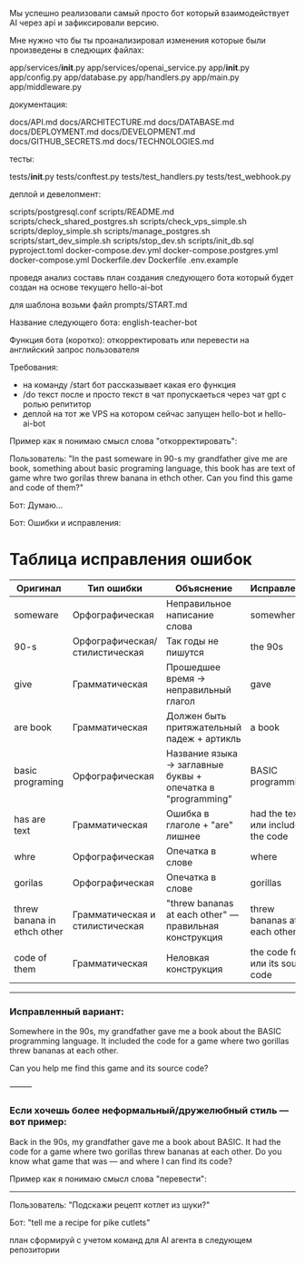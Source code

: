 Мы успешно реализовали самый просто бот который взаимодействует AI через api и зафиксировали версию. 

Мне нужно что бы ты проанализировал изменения которые были произведены в следющих файлах:

app/services/__init__.py
app/services/openai_service.py
app/__init__.py
app/config.py
app/database.py
app/handlers.py
app/main.py
app/middleware.py

документация: 

docs/API.md
docs/ARCHITECTURE.md
docs/DATABASE.md
docs/DEPLOYMENT.md
docs/DEVELOPMENT.md
docs/GITHUB_SECRETS.md
docs/TECHNOLOGIES.md

тесты:

tests/__init__.py
tests/conftest.py
tests/test_handlers.py
tests/test_webhook.py

деплой и девелопмент:

scripts/postgresql.conf
scripts/README.md
scripts/check_shared_postgres.sh
scripts/check_vps_simple.sh
scripts/deploy_simple.sh
scripts/manage_postgres.sh
scripts/start_dev_simple.sh
scripts/stop_dev.sh
scripts/init_db.sql
pyproject.toml
docker-compose.dev.yml
docker-compose.postgres.yml
docker-compose.yml
Dockerfile.dev
Dockerfile
.env.example

проведя анализ составь план создания следующего бота который будет создан на основе текущего hello-ai-bot

для шаблона возьми файл prompts/START.md 

Название следующего бота: english-teacher-bot

Функция бота (коротко): откорректировать или перевести на английский запрос пользователя

Требования:
- на команду /start бот рассказывает какая его функция 
- /do текст после и просто текст в чат пропускаеться через чат gpt с ролью репититор
- деплой на тот же VPS на котором сейчас запущен hello-bot и hello-ai-bot

Пример как я понимаю смысл слова "откорректировать":

Пользователь: "In the past someware in 90-s my grandfather give me are book, something about basic programing language, this book has are text of game whre two gorilas threw banana in ethch other. Can you find this game and code of them?"

Бот: Думаю...

Бот: Ошибки и исправления: 

# Таблица исправления ошибок

| Оригинал | Тип ошибки | Объяснение | Исправление |
|----------|------------|------------|-------------|
| someware | Орфографическая | Неправильное написание слова | somewhere |
| 90-s | Орфографическая/стилистическая | Так годы не пишутся | the 90s |
| give | Грамматическая | Прошедшее время → неправильный глагол | gave |
| are book | Грамматическая | Должен быть притяжательный падеж + артикль | a book |
| basic programing | Орфографическая | Название языка → заглавные буквы + опечатка в "programming" | BASIC programming |
| has are text | Грамматическая | Ошибка в глаголе + "are" лишнее | had the text или included the code |
| whre | Орфографическая | Опечатка в слове | where |
| gorilas | Орфографическая | Опечатка в слове | gorillas |
| threw banana in ethch other | Грамматическая и стилистическая | "threw bananas at each other" — правильная конструкция | threw bananas at each other |
| code of them | Грамматическая | Неловкая конструкция | the code for it или its source code |

---

### Исправленный вариант:

Somewhere in the 90s, my grandfather gave me a book about the BASIC programming language. It included the code for a game where two gorillas threw bananas at each other.

Can you help me find this game and its source code?

⸻

### Если хочешь более неформальный/дружелюбный стиль — вот пример:

Back in the 90s, my grandfather gave me a book about BASIC. It had the code for a game where two gorillas threw bananas at each other. Do you know what game that was — and where I can find its code?

Пример как я понимаю смысл слова "перевести":

---

Пользователь: "Подскажи рецепт котлет из шуки?"

Бот: "tell me a recipe for pike cutlets"

план сформируй с учетом команд для AI агента в следующем репозитории

